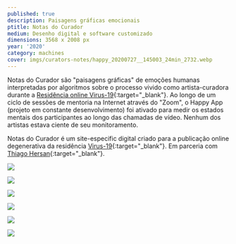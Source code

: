 ```yaml
---
published: true
description: Paisagens gráficas emocionais
ptitle: Notas do Curador
medium: Desenho digital e software customizado
dimensions: 3568 x 2008 px
year: '2020'
category: machines
cover: imgs/curators-notes/happy_20200727__145003_24min_2732.webp
---
```

Notas do Curador são "paisagens gráficas" de emoções humanas interpretadas por algoritmos sobre o processo vivido como artista-curadora durante a [Residência online Virus-19](https://virus19.ml/en/){:target="_blank"}. Ao longo de um ciclo de sessões de mentoria na Internet através do "Zoom", o Happy App (projeto em constante desenvolvimento) foi ativado para medir os estados mentais dos participantes ao longo das chamadas de vídeo. Nenhum dos artistas estava ciente de seu monitoramento.

Notas do Curador é um site-especific digital criado para a publicação online degenerativa da residência [Virus-19](https://virus19.ml/en/){:target="_blank"}. Em parceria com [Thiago Hersan](https://thiagohersan.com){:target="_blank"}.

![]({{site.baseurl}}/imgs/curators-notes/happy_20200728__150537_46min_2552.webp)

![]({{site.baseurl}}/imgs/curators-notes/happy_20200810__112344_111minutos_3568.webp)

![]({{site.baseurl}}/imgs/curators-notes/happy_20200810__131221_45min_3904.webp)

![]({{site.baseurl}}/imgs/curators-notes/happy_20200728__160200_30min_2552.webp)

![]({{site.baseurl}}/imgs/curators-notes/happy_20200728__142501_66min_2324.webp)

![]({{site.baseurl}}/imgs/curators-notes/happy_20200810__114937_20min_3568.webp)
